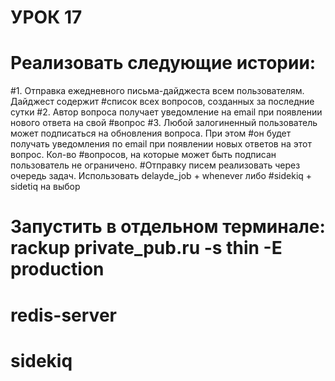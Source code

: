 # УРОК 17
# Реализовать следующие истории:
#1. Отправка ежедневного письма-дайджеста всем пользователям. Дайджест содержит
#список всех вопросов, созданных за последние сутки
#2. Автор вопроса получает уведомление на email при появлении нового ответа на свой
#вопрос
#3. Любой залогиненный пользователь может подписаться на обновления вопроса. При этом
#он будет получать уведомления по email при появлении новых ответов на этот вопрос. Кол-во
#вопросов, на которые может быть подписан пользователь не ограничено.
#Отправку писем реализовать через очередь задач. Использовать delayde_job + whenever либо
#sidekiq + sidetiq на выбор

# Запустить в отдельном терминале: rackup private_pub.ru -s thin -E production
# redis-server
# sidekiq



